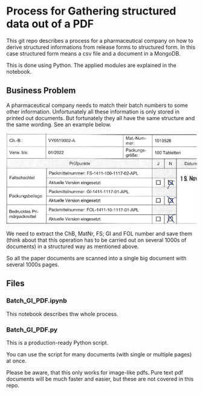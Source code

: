 # Process for Gathering structured data out of a PDF

This git repo describes a process for a pharmaceutical company on how to derive structured informations from release forms to structured form. In this case structured form means a csv file and a document in a MongoDB.

This is done using Python. The applied modules are explained in the notebook.

## Business Problem
A pharmaceutical company needs to match their batch numbers to some other information. Unfortunately all these information is only stored in printed out documents.
But fortunately they all have the same structure and the same wording.
See an example below.

<img src=img1.png>

We need to extract the ChB, MatNr, FS; GI and FOL number and save them (think about that this operation has to be carried out on several 1000s of documents) in a structured way as mentioned above.

So all the paper documents are scanned into a single big document with several 1000s pages.

## Files

### Batch_GI_PDF.ipynb
This notebook describes thw whole process.

### Batch_GI_PDF.py
This is a production-ready Python script.

You can use the script for many documents (with single or multiple pages) at once.

Please be aware, that this only works for image-like pdfs. Pure text pdf documents will be much faster and easier, but these are not covered in this repo.